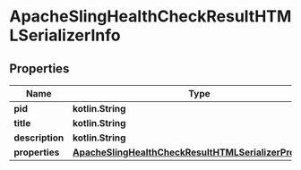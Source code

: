 
# ApacheSlingHealthCheckResultHTMLSerializerInfo

## Properties
Name | Type | Description | Notes
------------ | ------------- | ------------- | -------------
**pid** | **kotlin.String** |  |  [optional]
**title** | **kotlin.String** |  |  [optional]
**description** | **kotlin.String** |  |  [optional]
**properties** | [**ApacheSlingHealthCheckResultHTMLSerializerProperties**](ApacheSlingHealthCheckResultHTMLSerializerProperties.md) |  |  [optional]



